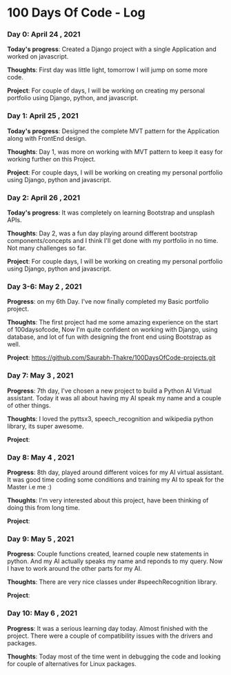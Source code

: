 # 100 Days Of Code - Log


### Day 0: April 24 , 2021

**Today's progress**: Created a Django project with a single Application and worked on javascript. 

**Thoughts**: First day was little light, tomorrow I will jump on some more code.

**Project**: For couple of days, I will be working on creating my personal portfolio using Django, python, and javascript.

### Day 1: April 25 , 2021

**Today's progress**: Designed the complete MVT pattern for the Application along with FrontEnd design. 

**Thoughts**:  Day 1, was more on working with MVT pattern to keep it easy for working further on this Project.

**Project**: For couple days, I will be working on creating my personal portfolio using Django, python and javascript.

### Day 2: April 26 , 2021

**Today's progress**: It was completely on learning Bootstrap and unsplash APIs. 

**Thoughts**: Day 2, was a fun day playing around different bootstrap components/concepts and I think I'll get done with my portfolio in no time. Not many challenges so far.

**Project**: For couple days, I will be working on creating my personal portfolio using Django, python and javascript.

### Day 3-6: May 2 , 2021

**Progress**: on my 6th Day. I've now finally completed my Basic portfolio project. 

**Thoughts**: The first project had me some amazing experience on the start of 100daysofcode, Now I'm quite confident on working with Django, using database, and lot of fun with designing the front end using Bootstrap as well.

**Project**: https://github.com/Saurabh-Thakre/100DaysOfCode-projects.git

### Day 7: May 3 , 2021

**Progress**: 7th day, I've chosen a new project to build a Python AI Virtual assistant. Today it was all about having my AI speak my name and a couple of other things.

**Thoughts**: I loved the pyttsx3, speech_recognition and wikipedia python library, its super awesome.

**Project**: 

### Day 8: May 4 , 2021

**Progress**: 8th day, played around different voices for my AI virtual assistant. It was good time coding some conditions and training my AI to speak for the Master i.e me :) 

**Thoughts**: I'm very interested about this project, have been thinking of doing this from long time.

**Project**: 

### Day 9: May 5 , 2021

**Progress**: Couple functions created, learned couple new statements in python. And my AI actually speaks my name and reponds to my query. Now I have to work around the other parts for my AI. 

**Thoughts**:  There are very nice classes under #speechRecognition library.

**Project**: 

### Day 10: May 6 , 2021

**Progress**: It was a serious learning day today. Almost finished with the project. There were a couple of compatibility issues with the drivers and packages.

**Thoughts**:  Today most of the time went in debugging the code and looking for couple of alternatives for Linux packages.



